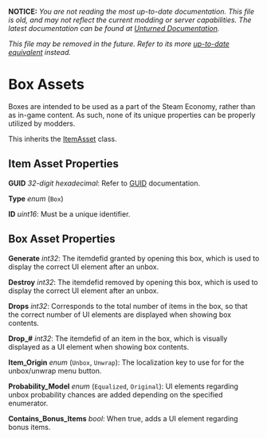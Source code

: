 **NOTICE:** *You are not reading the most up-to-date documentation. This file is old, and may not reflect the current modding or server capabilities. The latest documentation can be found at [Unturned Documentation](https://docs.smartlydressedgames.com/).*

*This file may be removed in the future. Refer to its more [up-to-date equivalent](https://docs.smartlydressedgames.com/en/stable/assets/item-asset/box-asset.html) instead.*

Box Assets
==========

Boxes are intended to be used as a part of the Steam Economy, rather than as in-game content. As such, none of its unique properties can be properly utilized by modders.

This inherits the [ItemAsset](/ItemAsset/README.md) class.

Item Asset Properties
---------------------

**GUID** *32-digit hexadecimal*: Refer to [GUID](/GUID.md) documentation.

**Type** *enum* (`Box`)

**ID** *uint16*: Must be a unique identifier.

Box Asset Properties
--------------------

**Generate** *int32*: The itemdefid granted by opening this box, which is used to display the correct UI element after an unbox.

**Destroy** *int32*: The itemdefid removed by opening this box, which is used to display the correct UI element after an unbox.

**Drops** *int32*: Corresponds to the total number of items in the box, so that the correct number of UI elements are displayed when showing box contents.

**Drop_#** *int32*: The itemdefid of an item in the box, which is visually displayed as a UI element when showing box contents.

**Item_Origin** *enum* (`Unbox`, `Unwrap`): The localization key to use for for the unbox/unwrap menu button.

**Probability_Model** *enum* (`Equalized`, `Original`): UI elements regarding unbox probability chances are added depending on the specified enumerator.

**Contains_Bonus_Items** *bool*: When true, adds a UI element regarding bonus items.

